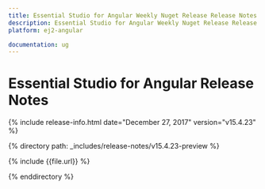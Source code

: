 ```yaml
---
title: Essential Studio for Angular Weekly Nuget Release Release Notes  
description: Essential Studio for Angular Weekly Nuget Release Release Notes  
platform: ej2-angular

documentation: ug
---
```


# Essential Studio for  Angular  Release Notes  

{% include release-info.html date="December 27, 2017"  version="v15.4.23" %} 

{% directory path: _includes/release-notes/v15.4.23-preview %}

{% include {{file.url}} %}

{% enddirectory %}

